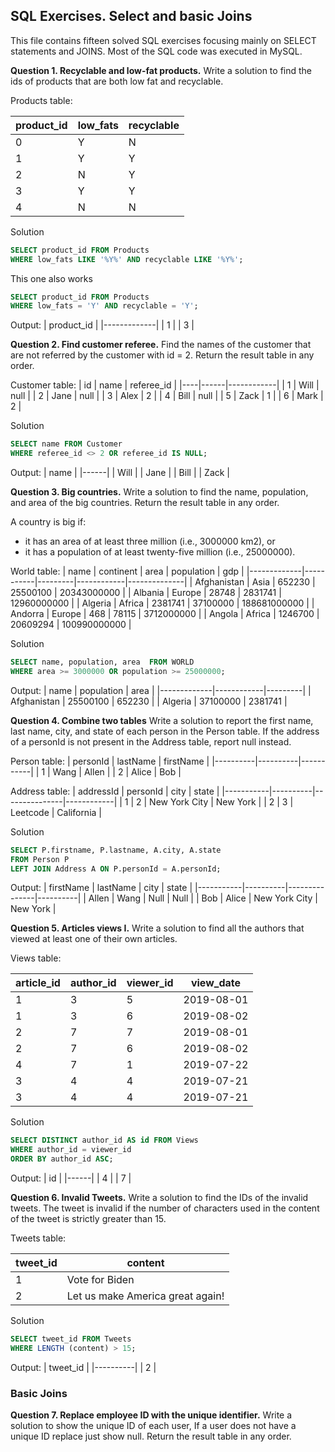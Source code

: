 ## SQL Exercises. Select and basic Joins

This file contains fifteen solved SQL exercises focusing mainly on SELECT statements and JOINS. Most of the SQL code was executed in MySQL. 

**Question 1. Recyclable and low-fat products.** Write a solution to find the ids of products that are both low fat and recyclable.

Products table:

| product_id  | low_fats | recyclable |
|-------------|----------|------------|
| 0           | Y        | N          |
| 1           | Y        | Y          |
| 2           | N        | Y          |
| 3           | Y        | Y          |
| 4           | N        | N          |

Solution
```sql
SELECT product_id FROM Products
WHERE low_fats LIKE '%Y%' AND recyclable LIKE '%Y%';
```

This one also works
```sql
SELECT product_id FROM Products
WHERE low_fats = 'Y' AND recyclable = 'Y';
```
Output:
| product_id  |
|-------------|
| 1           |
| 3           |

**Question 2. Find customer referee.** Find the names of the customer that are not referred by the customer with id = 2. Return the result table in any order.

Customer table:
| id | name | referee_id |
|----|------|------------|
| 1  | Will | null       |
| 2  | Jane | null       |
| 3  | Alex | 2          |
| 4  | Bill | null       |
| 5  | Zack | 1          |
| 6  | Mark | 2          |


Solution
```sql
SELECT name FROM Customer
WHERE referee_id <> 2 OR referee_id IS NULL;
```
Output: 
| name |
|------|
| Will |
| Jane |
| Bill |
| Zack |

**Question 3. Big countries.** Write a solution to find the name, population, and area of the big countries. Return the result table in any order.

A country is big if:
- it has an area of at least three million (i.e., 3000000 km2), or
- it has a population of at least twenty-five million (i.e., 25000000).

World table:
| name        | continent | area    | population | gdp          |
|-------------|-----------|---------|------------|--------------|
| Afghanistan | Asia      | 652230  | 25500100   | 20343000000  |
| Albania     | Europe    | 28748   | 2831741    | 12960000000  |
| Algeria     | Africa    | 2381741 | 37100000   | 188681000000 |
| Andorra     | Europe    | 468     | 78115      | 3712000000   |
| Angola      | Africa    | 1246700 | 20609294   | 100990000000 |

Solution
```sql
SELECT name, population, area  FROM WORLD
WHERE area >= 3000000 OR population >= 25000000;
```

Output: 
| name        | population | area    |
|-------------|------------|---------|
| Afghanistan | 25500100   | 652230  |
| Algeria     | 37100000   | 2381741 |


**Question 4. Combine two tables** Write a solution to report the first name, last name, city, and state of each person in the Person table. If the address of a personId is not present in the Address table,
report null instead.

Person table:
| personId | lastName | firstName |
|----------|----------|-----------|
| 1        | Wang     | Allen     |
| 2        | Alice    | Bob       |

Address table:
| addressId | personId | city          | state      |
|-----------|----------|---------------|------------|
| 1         | 2        | New York City | New York   |
| 2         | 3        | Leetcode      | California |

Solution
```sql
SELECT P.firstname, P.lastname, A.city, A.state
FROM Person P
LEFT JOIN Address A ON P.personId = A.personId;
```
Output:
| firstName | lastName | city          | state    |
|-----------|----------|---------------|----------|
| Allen     | Wang     | Null          | Null     |
| Bob       | Alice    | New York City | New York |

**Question 5. Articles views I.** Write a solution to find all the authors that viewed at least one of their own articles.

Views table:

| article_id | author_id | viewer_id | view_date  |
|------------|-----------|-----------|------------|
| 1          | 3         | 5         | 2019-08-01 |
| 1          | 3         | 6         | 2019-08-02 |
| 2          | 7         | 7         | 2019-08-01 |
| 2          | 7         | 6         | 2019-08-02 |
| 4          | 7         | 1         | 2019-07-22 |
| 3          | 4         | 4         | 2019-07-21 |
| 3          | 4         | 4         | 2019-07-21 |

Solution
```sql
SELECT DISTINCT author_id AS id FROM Views 
WHERE author_id = viewer_id
ORDER BY author_id ASC;
```
Output: 
| id   |
|------|
| 4    |
| 7    |

**Question 6. Invalid Tweets.** Write a solution to find the IDs of the invalid tweets. The tweet is invalid if the number of characters used in the content of the tweet is strictly greater than 15.

Tweets table:

| tweet_id | content                          |
|----------|----------------------------------|
| 1        | Vote for Biden                   |
| 2        | Let us make America great again! |


Solution
```sql
SELECT tweet_id FROM Tweets 
WHERE LENGTH (content) > 15;
```

Output: 
| tweet_id |
|----------|
| 2        |

### Basic Joins
**Question 7. Replace employee ID with the unique identifier.** Write a solution to show the unique ID of each user, If a user does not have a unique ID replace just show null. Return the result table in any order.

